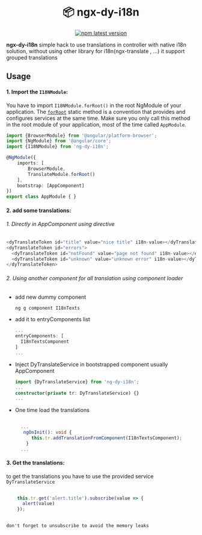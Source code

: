<h1 align="center" style="border-bottom: none;">📦  ngx-dy-i18n</h1>
<p align="center">
  <a href="https://www.npmjs.com/package/ngx-dy-i18n">
    <img alt="npm latest version" src="https://img.shields.io/npm/v/ngx-dy-i18n/latest.svg">
  </a>
</p>

**ngx-dy-i18n** simple hack to use translations in controller with native i18n solution, without using other library for i18n(ngx-translate , ...)
it support grouped translations
## Usage
#### 1. Import the `I18NModule`:
You have to import `I18NModule.forRoot()` in the root NgModule of your application.
The [`forRoot`](https://angular.io/api/router/RouterModule#forroot) static method is a convention that provides and configures services at the same time.
Make sure you only call this method in the root module of your application, most of the time called `AppModule`.
```ts
import {BrowserModule} from '@angular/platform-browser';
import {NgModule} from '@angular/core';
import {I18NModule} from 'ng-dy-i18n';

@NgModule({
    imports: [
        BrowserModule,
        TranslateModule.forRoot()
    ],
    bootstrap: [AppComponent]
})
export class AppModule { }
```
#### 2. add some translations:
###### 1. Directly in AppComponent using directive
```ts
<dyTranslateToken id="title" value="nice title" i18n-value></dyTranslateToken>
<dyTranslateToken id="errors">
  <dyTranslateToken id="notFound" value="page not found" i18n-value></dyTranslateToken>
  <dyTranslateToken id="unknown" value="unknown error" i18n-value></dyTranslateToken>
</dyTranslateToken>
```

###### 2. Using another component for all translation using component loader
- add new dummy component 
    ```sh
    ng g component I18nTexts
    ```
- add it to entryComponents list
    ```ts
    ...
    entryComponents: [
      I18nTextsComponent
    ]
  ...
    ```
- Inject DyTranslateService in bootstrapped component usually AppComponent
    ```ts
    import {DyTranslateService} from 'ng-dy-i18n';
    ...
    constructor(private tr: DyTranslateService) {}
  ...
    ```
- One time load the translations 
  ```ts
     
    ...
     ngOnInit(): void {
        this.tr.addTranslationFromComponent(I18nTextsComponent);
      }
    ...
    ```
#### 3. Get the translations:
to get the translations you have to use the provided service `DyTranslateService`

```ts
    
    this.tr.get('alert.title').subscribe(value => {
      alert(value)
    });
    
```
    don't forget to unsubscribe to avoid the memory leaks
